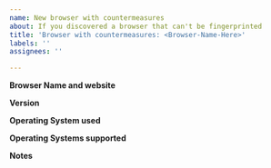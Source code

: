 ```yaml
---
name: New browser with countermeasures
about: If you discovered a browser that can't be fingerprinted
title: 'Browser with countermeasures: <Browser-Name-Here>'
labels: ''
assignees: ''

---
```


**Browser Name and website**

**Version** 

**Operating System used**

**Operating Systems supported**

**Notes**

<!--
Feel free to add it to the secure browser's list at https://github.com/gautamkrishnar/nothing-private/blob/master/browsers-with-countermeasures/README.md

And open a PR
-->
